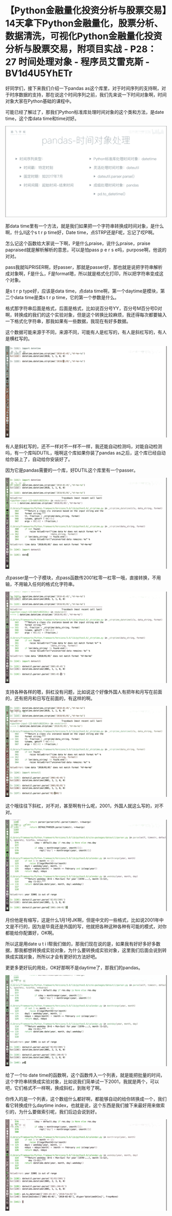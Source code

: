 # 【Python金融量化投资分析与股票交易】14天拿下Python金融量化，股票分析、数据清洗，可视化Python金融量化投资分析与股票交易，附项目实战 - P28：27 时间处理对象 - 程序员艾雷克斯 - BV1d4U5YhETr

好同学们，接下来我们介绍一下pandas as这个库里，对于时间序列的支持啊，对于时序数据的支持，那在说这个时间序列之前，我们先来说一下时间对象啊，时间对象大家在Python基础的课程中。

可能已经了解过了，那我们Python标准库处理时间对象的这个类和方法，是date time，这个库data time和time对好。



![](img/3535a884de58a490465564532c9adff0_1.png)

那data time里有一个方法，就是我们如果把一个字符串转换成时间对象，是什么啊，什么II这个s t r p time好，Date time，点STRP还是F呢，忘记了哎P啊。

怎么记这个函数给大家说一下啊，P是什么praise，说什么praise，praise papraised就是解析解析的意思，可以是怕pass p e r s e吗，purpose啊，他说的对对。

pass我就叫PRISER啊，好passer，那就是passer好，那也就是说把字符串解析成对象啊，F是什么，F是format嗯，所以就是格式化打印，所以把字符串变成这个对象。

是s t r p type好，应该是data time，点data time啊，第一个daytime是模块，第二个data time是类s t r p time，它的第一个参数是什么。

格式那字符串后面是格式，后面是格式，比如说百分号YY，百分号M百分号D对啊，转换成的我们的这个实验对象，但是这个转换比较麻烦，我还得每次都要输入一下格式化字符串，那我如果有一些数据，我现在有好多数据。

这个数据可能来源于不同，来源不同，可能有人是杠写的，有人是斜杠写的，有人是横杠写的。

![](img/3535a884de58a490465564532c9adff0_3.png)

有人是斜杠写的，还不一样对不一样不一样，我还能自动检测吗，对能自动检测吗，有一个库叫DUTIL，哦啊这个库如果你装了pandas as之后，这个库已经自动给你装上了，自动给你安装好了。

因为它是pandas需要的一个库，好DUTIL这个库里有一个passer。

![](img/3535a884de58a490465564532c9adff0_5.png)

点passer是一个子模块，点pass函数传2001杠零一杠零一哦，直接转换，不用输，不用输入任何的格式化字符串。



![](img/3535a884de58a490465564532c9adff0_7.png)

支持各种各样的嗯，斜杠没有问题，比如说这个好像外国人有把年和月写在前面的，还有把月和日写在前面的，有这样的啊。



![](img/3535a884de58a490465564532c9adff0_9.png)

这个哦往往下斜杠，对不对，甚至啊有什么呢，2001，外国人就这么写的，对不对。

![](img/3535a884de58a490465564532c9adff0_11.png)

月份他是有缩写，这是什么1月1号JK啊，但是中文的一些格式，比如说2001年中文是不行的，因为是毕竟还是外国的写，他就把各种这种各种有可能的模式，对你都能给你配置好，OK啊。

所以这是用date u t i l帮我们做的，那我们现在说的是，如果我有好好多好多数据，那我都想转换成实验对象，为什么要转换成实验对象，这里我们后面会说到转换成实践对象，所所以才会有更好的方法好吧。

更更多更好玩的用处，OK好那啊不是daytime了，那我们的pandas。

![](img/3535a884de58a490465564532c9adff0_13.png)

给了一个to date time的函数啊，这个函数传入一个列表，就是能把批量的时间，这个字符串转换成实验对象，比如说我们简单试一下2001，我就是两个，可以吧，它们格式不一样啊，换成斜杠，到账号了啊。

你传入的是一个列表，这个数组什么都好啊，都能够自动的给你转换成一个，我们看它转换成什么daytime index，也就是说，这个东西是我们接下来最好用来做索引的，为什么要做索引呢，我们后边会说到好。



![](img/3535a884de58a490465564532c9adff0_15.png)
